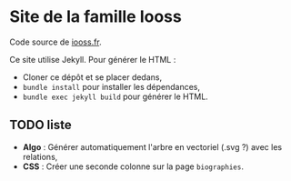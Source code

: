 # Site de la famille Iooss

Code source de [iooss.fr](https://iooss.fr).

Ce site utilise Jekyll. Pour générer le HTML :

* Cloner ce dépôt et se placer dedans,
* `bundle install` pour installer les dépendances,
* `bundle exec jekyll build` pour générer le HTML.

## TODO liste

* **Algo** : Générer automatiquement l'arbre en vectoriel (.svg ?) avec les relations,
* **CSS** : Créer une seconde colonne sur la page `biographies`.
